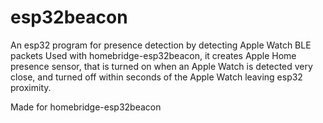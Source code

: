# esp32beacon

An esp32 program for presence detection by detecting Apple Watch BLE packets
Used with homebridge-esp32beacon, it creates Apple Home presence sensor, that is turned on when an Apple Watch is detected very close, and turned off within seconds of the Apple Watch leaving esp32 proximity.

Made for homebridge-esp32beacon
